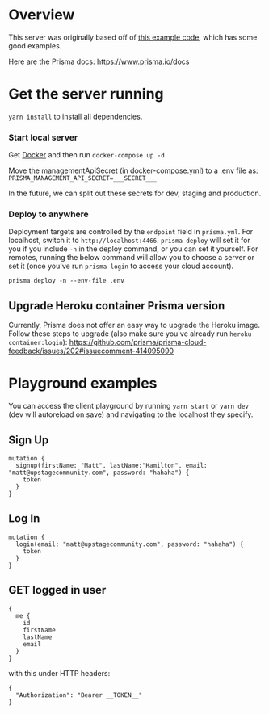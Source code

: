 # Overview

This server was originally based off of [this example code](https://github.com/prisma/prisma-examples/tree/master/typescript/graphql-auth), which has some good examples.

Here are the Prisma docs: https://www.prisma.io/docs

# Get the server running

`yarn install` to install all dependencies.

### Start local server
Get [Docker](https://www.docker.com/products/docker-desktop) and then run
`docker-compose up -d`

Move the managementApiSecret (in docker-compose.yml) to a .env file as:
`PRISMA_MANAGEMENT_API_SECRET=___SECRET___`

In the future, we can split out these secrets for dev, staging and production.

### Deploy to anywhere
Deployment targets are controlled by the `endpoint` field in `prisma.yml`.  For localhost, switch it to `http://localhost:4466`. `prisma deploy` will set it for you if you include `-n` in the deploy command, or you can set it yourself. For remotes, running the below command will allow you to choose a server or set it (once you've run `prisma login` to access your cloud account).

`prisma deploy -n --env-file .env`



## Upgrade Heroku container Prisma version

Currently, Prisma does not offer an easy way to upgrade the Heroku image. Follow these steps to upgrade (also make sure you've already run `heroku container:login`):
https://github.com/prisma/prisma-cloud-feedback/issues/202#issuecomment-414095090

# Playground examples
You can access the client playground by running `yarn start` or `yarn dev` (dev will autoreload on save) and navigating to the localhost they specify.

## Sign Up
```
mutation {
  signup(firstName: "Matt", lastName:"Hamilton", email: "matt@upstagecommunity.com", password: "hahaha") {
    token
  }
}
```
## Log In
```
mutation {
  login(email: "matt@upstagecommunity.com", password: "hahaha") {
    token
  }
}
```

## GET logged in user
```
{
  me {
    id
    firstName
    lastName
    email
  }
}
```
with this under HTTP headers:
```
{
  "Authorization": "Bearer __TOKEN__"
}
```
